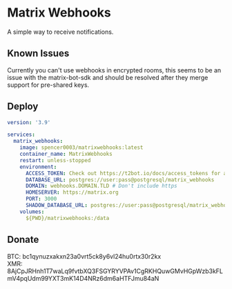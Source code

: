 # Matrix Webhooks
A simple way to receive notifications.

## Known Issues
Currently you can't use webhooks in encrypted rooms, this seems to be an issue with the matrix-bot-sdk and should be resolved after they merge support for pre-shared keys.

## Deploy
```yml
version: '3.9'

services:
  matrix_webhooks:
    image: spencer0003/matrixwebhooks:latest
    container_name: MatrixWebhooks
    restart: unless-stopped
    environment:
      ACCESS_TOKEN: Check out https://t2bot.io/docs/access_tokens for additional information
      DATABASE_URL: postgres://user:pass@postgresql/matrix_webhooks
      DOMAIN: webhooks.DOMAIN.TLD # Don't include https
      HOMESERVER: https://matrix.org
      PORT: 3000
      SHADOW_DATABASE_URL: postgres://user:pass@postgresql/matrix_webhooks_shadow
    volumes:
      ${PWD}/matrixwebhooks:/data
```

## Donate
BTC: bc1qynuzxakxn23a0vrt5ck8y6vl24hu0rtx30r2kx <br />
XMR: 8AjCpJRHnh1T7waLq9fvtbXQ3FSGYRYVPAv1CgRKHQuwGMvHGpWzb3kFLmV4pqUdm99YXT3mK14D4NRz6dm6aHTFJmu84aN